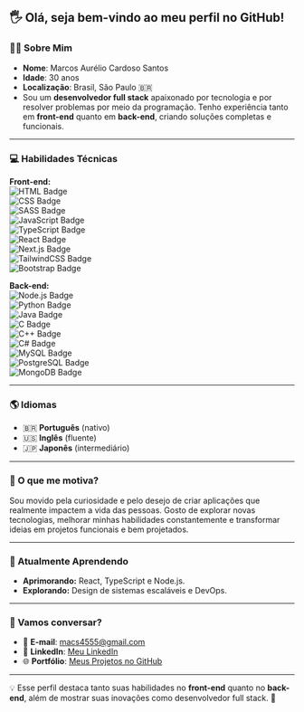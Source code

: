 ## 🖐️ Olá, seja bem-vindo ao meu perfil no GitHub!  

### 👨‍💻 Sobre Mim  
- **Nome**: Marcos Aurélio Cardoso Santos  
- **Idade**: 30 anos  
- **Localização**: Brasil, São Paulo 🇧🇷  
- Sou um **desenvolvedor full stack** apaixonado por tecnologia e por resolver problemas por meio da programação. Tenho experiência tanto em **front-end** quanto em **back-end**, criando soluções completas e funcionais.  

---

### 💻 Habilidades Técnicas  

**Front-end:**  
![HTML Badge](https://img.shields.io/badge/HTML-E34F26?style=for-the-badge&logo=html5&logoColor=white)  
![CSS Badge](https://img.shields.io/badge/CSS-1572B6?style=for-the-badge&logo=css3&logoColor=white)  
![SASS Badge](https://img.shields.io/badge/SASS-CC6699?style=for-the-badge&logo=sass&logoColor=white)  
![JavaScript Badge](https://img.shields.io/badge/JavaScript-F7DF1E?style=for-the-badge&logo=javascript&logoColor=black)  
![TypeScript Badge](https://img.shields.io/badge/TypeScript-3178C6?style=for-the-badge&logo=typescript&logoColor=white)  
![React Badge](https://img.shields.io/badge/React-61DAFB?style=for-the-badge&logo=react&logoColor=black)  
![Next.js Badge](https://img.shields.io/badge/Next.js-000000?style=for-the-badge&logo=next.js&logoColor=white)  
![TailwindCSS Badge](https://img.shields.io/badge/TailwindCSS-06B6D4?style=for-the-badge&logo=tailwindcss&logoColor=white)  
![Bootstrap Badge](https://img.shields.io/badge/Bootstrap-563D7C?style=for-the-badge&logo=bootstrap&logoColor=white)  

**Back-end:**  
![Node.js Badge](https://img.shields.io/badge/Node.js-339933?style=for-the-badge&logo=nodedotjs&logoColor=white)  
![Python Badge](https://img.shields.io/badge/Python-3776AB?style=for-the-badge&logo=python&logoColor=white)  
![Java Badge](https://img.shields.io/badge/Java-007396?style=for-the-badge&logo=java&logoColor=white)  
![C Badge](https://img.shields.io/badge/C-00599C?style=for-the-badge&logo=c&logoColor=white)  
![C++ Badge](https://img.shields.io/badge/C++-00599C?style=for-the-badge&logo=cplusplus&logoColor=white)  
![C# Badge](https://img.shields.io/badge/C%23-239120?style=for-the-badge&logo=csharp&logoColor=white)  
![MySQL Badge](https://img.shields.io/badge/MySQL-4479A1?style=for-the-badge&logo=mysql&logoColor=white)  
![PostgreSQL Badge](https://img.shields.io/badge/PostgreSQL-4169E1?style=for-the-badge&logo=postgresql&logoColor=white)  
![MongoDB Badge](https://img.shields.io/badge/MongoDB-47A248?style=for-the-badge&logo=mongodb&logoColor=white)  

---

### 🌎 Idiomas  
- 🇧🇷 **Português** (nativo)  
- 🇺🇸 **Inglês** (fluente)  
- 🇯🇵 **Japonês** (intermediário)  

---

### 🚀 O que me motiva?  
Sou movido pela curiosidade e pelo desejo de criar aplicações que realmente impactem a vida das pessoas. Gosto de explorar novas tecnologias, melhorar minhas habilidades constantemente e transformar ideias em projetos funcionais e bem projetados.  

---

### 🌱 Atualmente Aprendendo  
- **Aprimorando:** React, TypeScript e Node.js.  
- **Explorando:** Design de sistemas escaláveis e DevOps.  

---

### 💬 Vamos conversar?  
- 📩 **E-mail**: macs4555@gmail.com  
- 💼 **LinkedIn**: [Meu LinkedIn](https://www.linkedin.com/in/gamonplay-abyss-walker-344715347)  
- 🌐 **Portfólio**: [Meus Projetos no GitHub](https://github.com/markinho4555)  

---

💡 Esse perfil destaca tanto suas habilidades no **front-end** quanto no **back-end**, além de mostrar suas inovações como desenvolvedor full stack. 🚀


